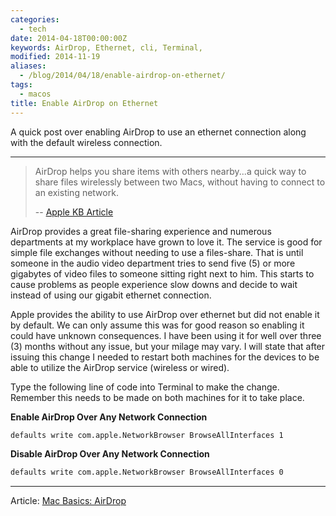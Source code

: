 ```yaml
---
categories:
  - tech
date: 2014-04-18T00:00:00Z
keywords: AirDrop, Ethernet, cli, Terminal,
modified: 2014-11-19
aliases:
  - /blog/2014/04/18/enable-airdrop-on-ethernet/
tags:
  - macos
title: Enable AirDrop on Ethernet
---
```


A quick post over enabling AirDrop to use an ethernet connection along with the default wireless connection.

---

> AirDrop helps you share items with others nearby...a quick way to share files wirelessly between two Macs, without having to connect to an existing network.
>
> -- [Apple KB Article](http://support.apple.com/kb/ht4783)

AirDrop provides a great file-sharing experience and numerous departments at my workplace have grown to love it. The service is good for simple file exchanges without needing to use a files-share. That is until someone in the audio video department tries to send five (5) or more gigabytes of video files to someone sitting right next to him. This starts to cause problems as people experience slow downs and decide to wait instead of using our gigabit ethernet connection.

Apple provides the ability to use AirDrop over ethernet but did not enable it by default. We can only assume this was for good reason so enabling it could have unknown consequences. I have been using it for well over three (3) months without any issue, but your milage may vary. I will state that after issuing this change I needed to restart both machines for the devices to be able to utilize the AirDrop service (wireless or wired).

Type the following line of code into Terminal to make the change. Remember this needs to be made on both machines for it to take place.

**Enable AirDrop Over Any Network Connection**

```bash
defaults write com.apple.NetworkBrowser BrowseAllInterfaces 1
```

**Disable AirDrop Over Any Network Connection**

```bash
defaults write com.apple.NetworkBrowser BrowseAllInterfaces 0
```

---

Article:
[Mac Basics: AirDrop](http://support.apple.com/kb/ht4783)
